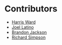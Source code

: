 Contributors
============
* [Harris Ward](https://twitter.com/hazamonzo)
* [Joel Latino](https://twitter.com/latinojoel)
* [Brandon Jackson](https://twitter.com/usbrandon)
* [Richard Simpson](https://twitter.com/richardlsimpson)